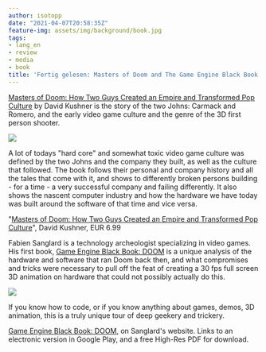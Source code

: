 ```yaml
---
author: isotopp
date: "2021-04-07T20:58:35Z"
feature-img: assets/img/background/book.jpg
tags:
- lang_en
- review
- media
- book
title: 'Fertig gelesen: Masters of Doom and The Game Engine Black Book: Doom'
---
```

[Masters of Doom: How Two Guys Created an Empire and Transformed Pop Culture](https://www.amazon.de/Masters-Doom-Created-Transformed-Culture-ebook/dp/B000FBFNL0) by David Kushner is the story of the two Johns: Carmack and Romero, and the early video game culture and the genre of the 3D first person shooter.

[![](/uploads/2021/04/master-doom.jpg)](https://www.amazon.de/Masters-Doom-Created-Transformed-Culture-ebook/dp/B000FBFNL0)

A lot of todays "hard core" and somewhat toxic video game culture was defined by the two Johns and the company they built, as well as the culture that followed. The book follows their personal and company history and all the tales that come with it, and shows to differently broken persons building - for a time - a very successful company and failing differently. It also shows the nascent computer industry and how the hardware we have today was built around the software of that time and vice versa.

"[Masters of Doom: How Two Guys Created an Empire and Transformed Pop Culture](https://www.amazon.de/Masters-Doom-Created-Transformed-Culture-ebook/dp/B000FBFNL0)", David Kushner, EUR 6.99


Fabien Sanglard is a technology archeologist specializing in video games. His first book, [Game Engine Black Book: DOOM](https://fabiensanglard.net/gebbdoom/) is a unique analysis of the hardware and software that ran Doom back then, and what compromises and tricks were necessary to pull off the feat of creating a 30 fps full screen 3D animation on hardware that could not possibly actually do this.

[![](/uploads/2021/04/gebdoom.png)](https://fabiensanglard.net/gebbdoom/)

If you know how to code, or if you know anything about games, demos, 3D animation, this is a truly unique tour of deep geekery and trickery.

[Game Engine Black Book: DOOM](https://fabiensanglard.net/gebbdoom/), on Sanglard's website. Links to an electronic version in Google Play, and a free High-Res PDF for download.
